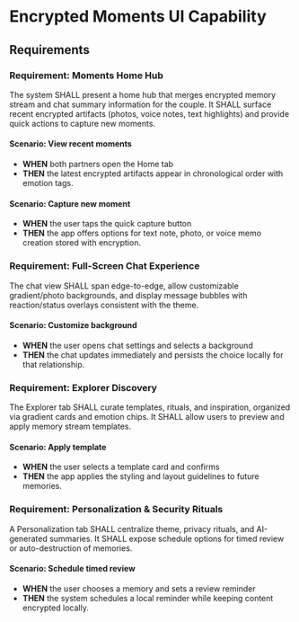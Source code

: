 # Encrypted Moments UI Capability

## Requirements

### Requirement: Moments Home Hub
The system SHALL present a home hub that merges encrypted memory stream and chat summary information for the couple. It SHALL surface recent encrypted artifacts (photos, voice notes, text highlights) and provide quick actions to capture new moments.

#### Scenario: View recent moments
- **WHEN** both partners open the Home tab
- **THEN** the latest encrypted artifacts appear in chronological order with emotion tags.

#### Scenario: Capture new moment
- **WHEN** the user taps the quick capture button
- **THEN** the app offers options for text note, photo, or voice memo creation stored with encryption.

### Requirement: Full-Screen Chat Experience
The chat view SHALL span edge-to-edge, allow customizable gradient/photo backgrounds, and display message bubbles with reaction/status overlays consistent with the theme.

#### Scenario: Customize background
- **WHEN** the user opens chat settings and selects a background
- **THEN** the chat updates immediately and persists the choice locally for that relationship.

### Requirement: Explorer Discovery
The Explorer tab SHALL curate templates, rituals, and inspiration, organized via gradient cards and emotion chips. It SHALL allow users to preview and apply memory stream templates.

#### Scenario: Apply template
- **WHEN** the user selects a template card and confirms
- **THEN** the app applies the styling and layout guidelines to future memories.

### Requirement: Personalization & Security Rituals
A Personalization tab SHALL centralize theme, privacy rituals, and AI-generated summaries. It SHALL expose schedule options for timed review or auto-destruction of memories.

#### Scenario: Schedule timed review
- **WHEN** the user chooses a memory and sets a review reminder
- **THEN** the system schedules a local reminder while keeping content encrypted locally.

